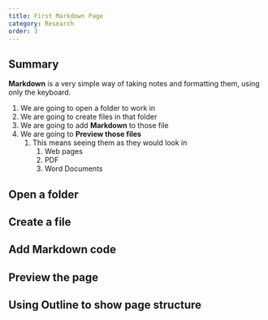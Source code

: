 ```yaml
---
title: First Markdown Page
category: Research
order: 3
---
```

## Summary
**Markdown** is a very simple way of taking notes and formatting them, using only the keyboard.

1. We are going to open a folder to work in
2. We are going to create files in that folder
3. We are going to add **Markdown** to those file
4. We are going to **Preview those files**
   1. This means seeing them as they would look in 
      1. Web pages
      2. PDF
      3. Word Documents


## Open a folder

## Create a file

## Add **Markdown** code

## **Preview** the page

## Using **Outline** to show page structure
